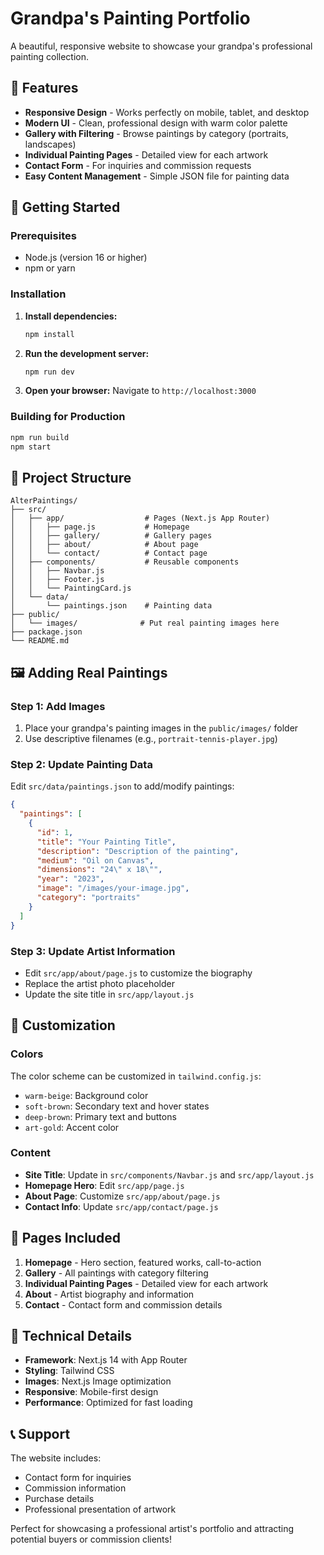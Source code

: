 # Grandpa's Painting Portfolio

A beautiful, responsive website to showcase your grandpa's professional painting collection.

## 🎨 Features

- **Responsive Design** - Works perfectly on mobile, tablet, and desktop
- **Modern UI** - Clean, professional design with warm color palette
- **Gallery with Filtering** - Browse paintings by category (portraits, landscapes)
- **Individual Painting Pages** - Detailed view for each artwork
- **Contact Form** - For inquiries and commission requests
- **Easy Content Management** - Simple JSON file for painting data

## 🚀 Getting Started

### Prerequisites
- Node.js (version 16 or higher)
- npm or yarn

### Installation

1. **Install dependencies:**
   ```bash
   npm install
   ```

2. **Run the development server:**
   ```bash
   npm run dev
   ```

3. **Open your browser:**
   Navigate to `http://localhost:3000`

### Building for Production

```bash
npm run build
npm start
```

## 📁 Project Structure

```
AlterPaintings/
├── src/
│   ├── app/                  # Pages (Next.js App Router)
│   │   ├── page.js           # Homepage
│   │   ├── gallery/          # Gallery pages
│   │   ├── about/            # About page
│   │   └── contact/          # Contact page
│   ├── components/           # Reusable components
│   │   ├── Navbar.js
│   │   ├── Footer.js
│   │   └── PaintingCard.js
│   └── data/
│       └── paintings.json    # Painting data
├── public/
│   └── images/              # Put real painting images here
├── package.json
└── README.md
```

## 🖼️ Adding Real Paintings

### Step 1: Add Images
1. Place your grandpa's painting images in the `public/images/` folder
2. Use descriptive filenames (e.g., `portrait-tennis-player.jpg`)

### Step 2: Update Painting Data
Edit `src/data/paintings.json` to add/modify paintings:

```json
{
  "paintings": [
    {
      "id": 1,
      "title": "Your Painting Title",
      "description": "Description of the painting",
      "medium": "Oil on Canvas",
      "dimensions": "24\" x 18\"",
      "year": "2023",
      "image": "/images/your-image.jpg",
      "category": "portraits"
    }
  ]
}
```

### Step 3: Update Artist Information
- Edit `src/app/about/page.js` to customize the biography
- Replace the artist photo placeholder
- Update the site title in `src/app/layout.js`

## 🎨 Customization

### Colors
The color scheme can be customized in `tailwind.config.js`:
- `warm-beige`: Background color
- `soft-brown`: Secondary text and hover states
- `deep-brown`: Primary text and buttons
- `art-gold`: Accent color

### Content
- **Site Title**: Update in `src/components/Navbar.js` and `src/app/layout.js`
- **Homepage Hero**: Edit `src/app/page.js`
- **About Page**: Customize `src/app/about/page.js`
- **Contact Info**: Update `src/app/contact/page.js`

## 📱 Pages Included

1. **Homepage** - Hero section, featured works, call-to-action
2. **Gallery** - All paintings with category filtering
3. **Individual Painting Pages** - Detailed view for each artwork
4. **About** - Artist biography and information
5. **Contact** - Contact form and commission details

## 🔧 Technical Details

- **Framework**: Next.js 14 with App Router
- **Styling**: Tailwind CSS
- **Images**: Next.js Image optimization
- **Responsive**: Mobile-first design
- **Performance**: Optimized for fast loading

## 📞 Support

The website includes:
- Contact form for inquiries
- Commission information
- Purchase details
- Professional presentation of artwork

Perfect for showcasing a professional artist's portfolio and attracting potential buyers or commission clients! 